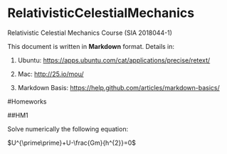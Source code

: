 # RelativisticCelestialMechanics
Relativistic Celestial Mechanics Course (SIA 2018044-1) 

This document is written in **Markdown** format. Details in:

1. Ubuntu: <https://apps.ubuntu.com/cat/applications/precise/retext/>

2. Mac: <http://25.io/mou/>

3. Markdown Basis: <https://help.github.com/articles/markdown-basics/>

#Homeworks

##HM1

Solve numerically the following equation:

$U^{\prime\prime}+U-\frac{Gm}{h^{2}}=0$











